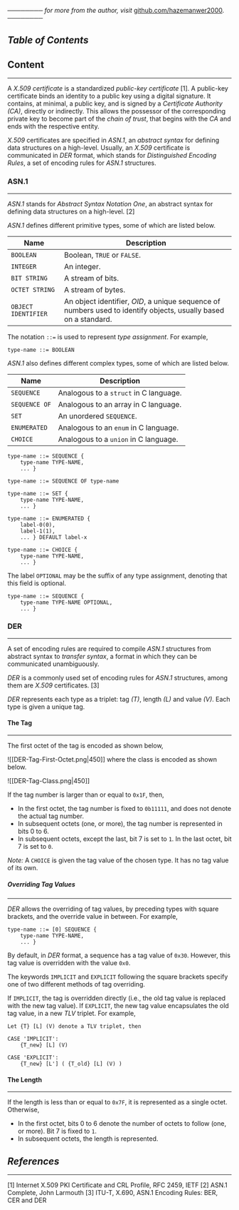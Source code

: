 ──────── *for more from the author, visit* [github.com/hazemanwer2000](https://github.com/hazemanwer2000). ────────
## *Table of Contents*
## Content
---
A *X.509 certificate* is a standardized *public-key certificate* [1]. A public-key certificate binds an identity to a public key using a digital signature. It contains, at minimal, a public key, and is signed by a *Certificate Authority (CA)*, directly or indirectly. This allows the possessor of the corresponding private key to become part of the *chain of trust*, that begins with the *CA* and ends with the respective entity.

*X.509* certificates are specified in *ASN.1*, an *abstract syntax* for defining data structures on a high-level. Usually, an *X.509* certificate is communicated in *DER* format, which stands for *Distinguished Encoding Rules*, a set of encoding rules for *ASN.1* structures.
### ASN.1
---
*ASN.1* stands for *Abstract Syntax Notation One*, an abstract syntax for defining data structures on a high-level. [2]

*ASN.1* defines different primitive types, some of which are listed below.

| Name                | Description                                                                                                      |
| ------------------- | ---------------------------------------------------------------------------------------------------------------- |
| `BOOLEAN`           | Boolean, `TRUE` or `FALSE`.                                                                                      |
| `INTEGER`           | An integer.                                                                                                      |
| `BIT STRING`        | A stream of bits.                                                                                                |
| `OCTET STRING`      | A stream of bytes.                                                                                               |
| `OBJECT IDENTIFIER` | An object identifier, *OID*, a unique sequence of numbers used to identify objects, usually based on a standard. |
The notation `::=` is used to represent *type assignment*. For example,
```
type-name ::= BOOLEAN
```
*ASN.1* also defines different complex types, some of which are listed below.

| Name          | Description                            |
| ------------- | -------------------------------------- |
| `SEQUENCE`    | Analogous to a `struct` in C language. |
| `SEQUENCE OF` | Analogous to an array in C language.   |
| `SET`         | An unordered `SEQUENCE`.               |
| `ENUMERATED`  | Analogous to an `enum` in C language.  |
| `CHOICE`      | Analogous to a `union` in C language.  |
```
type-name ::= SEQUENCE {
	type-name TYPE-NAME,
	... }

type-name ::= SEQUENCE OF type-name

type-name ::= SET {
	type-name TYPE-NAME,
	... }

type-name ::= ENUMERATED {
	label-0(0),
	label-1(1), 
	... } DEFAULT label-x

type-name ::= CHOICE {
	type-name TYPE-NAME,
	... }
```
The label `OPTIONAL` may be the suffix of any type assignment, denoting that this field is optional.
```
type-name ::= SEQUENCE {
	type-name TYPE-NAME OPTIONAL,
	... }
```
### DER
---
A set of encoding rules are required to compile *ASN.1* structures from abstract syntax to *transfer syntax*, a format in which they can be communicated unambiguously.

*DER* is a commonly used set of encoding rules for *ASN.1* structures, among them are *X.509* certificates. [3]

*DER* represents each type as a triplet: tag *(T)*, length *(L)* and value *(V)*. Each type is given a unique tag.

#### The Tag
---
The first octet of the tag is encoded as shown below,

![[DER-Tag-First-Octet.png|450]]
where the class is encoded as shown below.

![[DER-Tag-Class.png|450]]

If the tag number is larger than or equal to `0x1F`, then,
* In the first octet, the tag number is fixed to `0b11111`, and does not denote the actual tag number.
* In subsequent octets (one, or more), the tag number is represented in bits $0$ to $6$.
* In subsequent octets, except the last, bit $7$ is set to `1`. In the last octet, bit $7$ is set to `0`.

*Note:* A `CHOICE` is given the tag value of the chosen type. It has no tag value of its own.
##### Overriding Tag Values
---
*DER* allows the overriding of tag values, by preceding types with square brackets, and the override value in between. For example,
```
type-name ::= [0] SEQUENCE {
	type-name TYPE-NAME,
	... }
```
By default, in *DER* format, a sequence has a tag value of `0x30`. However, this tag value is overridden with the value `0x0`.

The keywords `IMPLICIT` and `EXPLICIT` following the square brackets specify one of two different methods of tag overriding.

If `IMPLICIT`, the tag is overridden directly (i.e., the old tag value is replaced with the new tag value). If `EXPLICIT`, the new tag value encapsulates the old tag value, in a new *TLV* triplet. For example,
```
Let {T} [L] (V) denote a TLV triplet, then

CASE 'IMPLICIT':
	{T_new} [L] (V)

CASE 'EXPLICIT':
	{T_new} [L'] ( {T_old} [L] (V) )
```
#### The Length
---
If the length is less than or equal to `0x7F`, it is represented as a single octet. Otherwise,
* In the first octet, bits $0$ to $6$ denote the number of octets to follow (one, or more). Bit $7$ is fixed to `1`.
* In subsequent octets, the length is represented.
###
## *References*
---
[1] Internet X.509 PKI Certificate and CRL Profile, RFC 2459, IETF
[2] ASN.1 Complete, John Larmouth
[3] ITU-T, X.690, ASN.1 Encoding Rules: BER, CER and DER 